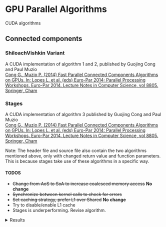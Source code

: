 # GPU Parallel Algorithms
CUDA algorithms


## Connected components

### ShiloachVishkin Variant
<p>A CUDA implementation of algorithm 1 and 2, published by Guojing Cong and Paul Muzio<br/>
  <a href="https://doi.org/10.1007/978-3-319-14325-5_14">Cong G., Muzio P. (2014) Fast Parallel Connected Components Algorithms on GPUs. In: Lopes L. et al. (eds) Euro-Par 2014: Parallel Processing Workshops. Euro-Par 2014. Lecture Notes in Computer Science, vol 8805. Springer, Cham</a></p>
  
### Stages
<p>A CUDA implementation of algorithm 3 published by Guojing Cong and Paul Muzio<br/>
  <a href="https://doi.org/10.1007/978-3-319-14325-5_14">Cong G., Muzio P. (2014) Fast Parallel Connected Components Algorithms on GPUs. In: Lopes L. et al. (eds) Euro-Par 2014: Parallel Processing Workshops. Euro-Par 2014. Lecture Notes in Computer Science, vol 8805. Springer, Cham</a></p>
  
Note: The header file and source file also contain the two algorithms mentioned above, only with changed return value and function parameters. This is because stages take use of these algorithms in a specific way.

#### TODOS
- <strike>Change from AoS to SoA to increase coalesced memory access</strike> <b>No change</b>
- <strike>Synchronize between kernel calls to check for errors</strike>
- <strike>Set caching strategy, prefer L1 over Shared</strike> <b>No change</b>
- Try to disable/enable L1 cache
- Stages is underperforming. Revise algorithm. 
 
<details> 
  <summary>Results</summary>
  <img src="/results//connected1.PNG">
  <img src="/results//connected2.PNG">
  <img src="/results//connected3.PNG">
</details>
